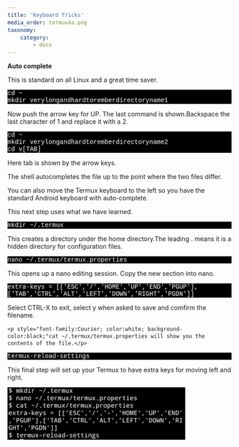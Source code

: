 ```yaml
---
title: 'Keyboard Tricks'
media_order: termux4a.png
taxonomy:
    category:
        - docs
---
```


<b>Auto complete</b>
<p>This is standard on all Linux and a great time saver. <br></p>

<p style="font-family:Courier; color:white; background-color:black;">
cd ~<br>
mkdir verylongandhardtoremberdirectoryname1</p>



<p>Now push the arrow key for UP. The last command is shown.Backspace the last character of 1 and replace it with a 2.</p>

<p style="font-family:Courier; color:white; background-color:black;">
cd ~<br>
mkdir verylongandhardtoremberdirectoryname2<br>
cd v[TAB] 
</p> 
<p>Here tab is shown by the arrow keys.</p>
<p>The shell autocompletes the file up to the point where the two files differ.</p>


<p>You can also move the Termux keyboard to the left so you have the standard Android keyboard with auto-complete.</p>

<p>This next step uses what we have learned.</p>


<p style="font-family:Courier; color:white; background-color:black;">
mkdir ~/.termux
</p>

<p>This creates a directory under the home directory.The leading . means it is a hidden directory for configuration files.</p>

<p style="font-family:Courier; color:white; background-color:black;">
nano ~/.termux/termux.properties</p>This opens up a nano editing session. Copy the new section into nano.
</p>



<p style="font-family:Courier; color:white; background-color:black;">
extra-keys = [['ESC','/','HOME','UP','END','PGUP'],['TAB','CTRL','ALT','LEFT','DOWN','RIGHT','PGDN']]
</p>


<p>Select CTRL-X to exit, select y when asked to save and comfirm the filename.</p>

    <p style="font-family:Courier; color:white; background-color:black;"cat ~/.termux/termux.properties will show you the contents of the file.</p>


<p style="font-family:Courier; color:white; background-color:black;">
termux-reload-settings</p> 

<p>This final step will set up your Termux to have extra keys for moving left and right.</p>

![](termux4a.png)